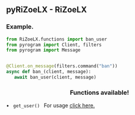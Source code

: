 <h2> pyRiZoeLX - RiZoeLX </h2>

<h3> Example. </h3>

``` python
from RiZoeLX.functions import ban_user
from pyrogram import Client, filters 
from pyrogram import Message


@Client.on_message(filters.command("ban"))
async def ban_(client, message):
   await ban_user(client, message)
```

<h3 align="center"> Functions available! </h3>

• <code> get_user() </code>  For usage [click here.](https://github.com/RiZoeLX/pyRiZoeLX/blob/main/RiZoeLX/resources/USAGE.md#-functions-info-and-usage-)
